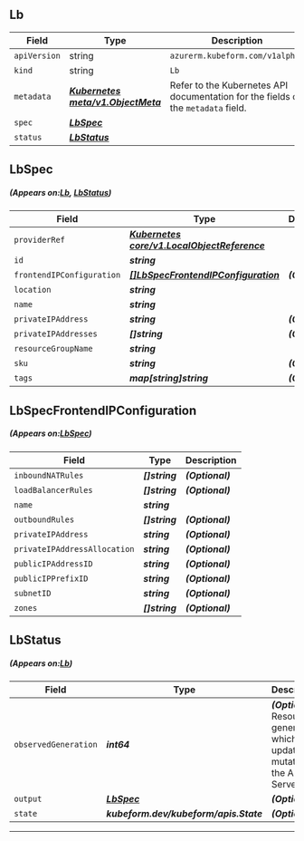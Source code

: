 ## Lb
| Field | Type | Description |
| ------ | ----- | ----------- |
| `apiVersion` | string | `azurerm.kubeform.com/v1alpha1` |
|    `kind` | string | `Lb` |
| `metadata` | ***[Kubernetes meta/v1.ObjectMeta](https://kubernetes.io/docs/reference/generated/kubernetes-api/v1.13/#objectmeta-v1-meta)***|Refer to the Kubernetes API documentation for the fields of the `metadata` field.|
| `spec` | ***[LbSpec](#LbSpec)***||
| `status` | ***[LbStatus](#LbStatus)***||
## LbSpec
##### (Appears on:[Lb](#Lb), [LbStatus](#LbStatus))
| Field | Type | Description |
| ------ | ----- | ----------- |
| `providerRef` | ***[Kubernetes core/v1.LocalObjectReference](https://kubernetes.io/docs/reference/generated/kubernetes-api/v1.13/#localobjectreference-v1-core)***||
| `id` | ***string***||
| `frontendIPConfiguration` | ***[[]LbSpecFrontendIPConfiguration](#LbSpecFrontendIPConfiguration)***| ***(Optional)*** |
| `location` | ***string***||
| `name` | ***string***||
| `privateIPAddress` | ***string***| ***(Optional)*** |
| `privateIPAddresses` | ***[]string***| ***(Optional)*** |
| `resourceGroupName` | ***string***||
| `sku` | ***string***| ***(Optional)*** |
| `tags` | ***map[string]string***| ***(Optional)*** |
## LbSpecFrontendIPConfiguration
##### (Appears on:[LbSpec](#LbSpec))
| Field | Type | Description |
| ------ | ----- | ----------- |
| `inboundNATRules` | ***[]string***| ***(Optional)*** |
| `loadBalancerRules` | ***[]string***| ***(Optional)*** |
| `name` | ***string***||
| `outboundRules` | ***[]string***| ***(Optional)*** |
| `privateIPAddress` | ***string***| ***(Optional)*** |
| `privateIPAddressAllocation` | ***string***| ***(Optional)*** |
| `publicIPAddressID` | ***string***| ***(Optional)*** |
| `publicIPPrefixID` | ***string***| ***(Optional)*** |
| `subnetID` | ***string***| ***(Optional)*** |
| `zones` | ***[]string***| ***(Optional)*** |
## LbStatus
##### (Appears on:[Lb](#Lb))
| Field | Type | Description |
| ------ | ----- | ----------- |
| `observedGeneration` | ***int64***| ***(Optional)*** Resource generation, which is updated on mutation by the API Server.|
| `output` | ***[LbSpec](#LbSpec)***| ***(Optional)*** |
| `state` | ***kubeform.dev/kubeform/apis.State***| ***(Optional)*** |
---
